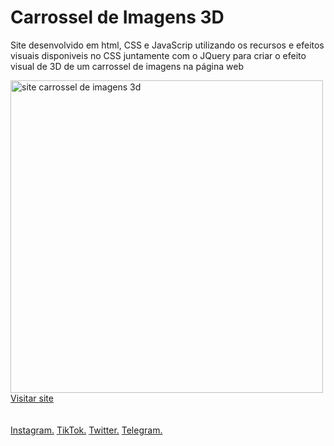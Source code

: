 <h1>Carrossel de Imagens 3D</h1>
<p>Site desenvolvido em html, CSS e JavaScrip utilizando os recursos e efeitos visuais disponiveis no CSS juntamente com o JQuery para criar o efeito visual de 3D de um carrossel de imagens na página web</p>

<img src="https://firebasestorage.googleapis.com/v0/b/werlen-dev.appspot.com/o/projects%2Fimages%2Fcarrossel-de-imagens-3d.png?alt=media&token=c5e10fd8-6808-47a7-85e0-7109358aff4e" alt="site carrossel de imagens 3d" height="500">
<a href="https://werlen-dev.web.app/carrossel-de-imagens-3d/">Visitar site</a>
<br/>
<br/>
<br/>
<a href="https://www.instagram.com/uhcardoso.ti/">Instagram.</a>
<a href="https://www.tiktok.com/@uhcardoso.ti">TikTok.</a>
<a href="https://twitter.com/">Twitter.</a>
<a href="https://t.me/+WeQqmqwe9mw1ZTYx">Telegram.</a>
